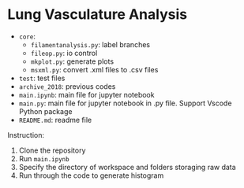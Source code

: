 # Lung Vasculature Analysis

* `core`:
    * `filamentanalysis.py`: label branches
    * `fileop.py`: io control
    * `mkplot.py`: generate plots
    * `msxml.py`: convert .xml files to .csv files
* `test`: test files
* `archive_2018`: previous codes
* `main.ipynb`: main file for jupyter notebook
* `main.py`: main file for jupyter notebook in .py file. Support Vscode Python package 
* `README.md`: readme file

Instruction: 
1. Clone the repository
2. Run `main.ipynb`
3. Specify the directory of workspace and folders storaging raw data
4. Run through the code to generate histogram

    
    